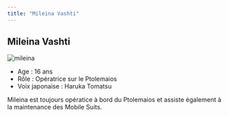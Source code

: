 ```yaml
---
title: "Mileina Vashti"
---
```


Mileina Vashti
--------------

![mileina](/images/stories/saga/gundam00film/persos/celestialbeing/mileina.jpg)
- Age : 16 ans  
- Rôle : Opératrice sur le Ptolemaios  
- Voix japonaise : Haruka Tomatsu


Mileina est toujours opératice à bord du Ptolemaios et assiste également à la maintenance des Mobile Suits.

